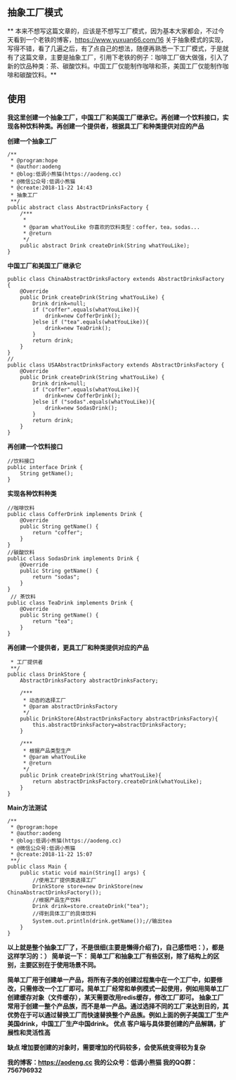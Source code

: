 ## 抽象工厂模式
** 本来不想写这篇文章的，应该是不想写工厂模式，因为基本大家都会，不过今天看到一个老铁的博客，https://www.yuxuan66.com/16 关于抽象模式的实现，写得不错，看了几遍之后，有了点自己的想法，随便再熟悉一下工厂模式，于是就有了这篇文章，主要是抽象工厂，引用下老铁的例子：咖啡工厂做大做强，引入了新的饮品种类：茶、碳酸饮料。中国工厂仅能制作咖啡和茶，美国工厂仅能制作咖啡和碳酸饮料。**

## 使用
**我这里创建一个抽象工厂，中国工厂和美国工厂继承它。再创建一个饮料接口，实现各种饮料种类。再创建一个提供者，根据具工厂和种类提供对应的产品**

**创建一个抽象工厂**
```
/**
 * @program:hope
 * @author:aodeng
 * @blog:低调小熊猫(https://aodeng.cc)
 * @微信公众号:低调小熊猫
 * @create:2018-11-22 14:43
 * 抽象工厂
 **/
public abstract class AbstractDrinksFactory {
    /***
     *
     * @param whatYouLike 你喜欢的饮料类型：coffer，tea，sodas...
     * @return
     */
    public abstract Drink createDrink(String whatYouLike);
}
```
**中国工厂和美国工厂继承它**
```
public class ChinaAbstractDrinksFactory extends AbstractDrinksFactory {
    @Override
    public Drink createDrink(String whatYouLike) {
        Drink drink=null;
        if ("coffer".equals(whatYouLike)){
            drink=new CofferDrink();
        }else if ("tea".equals(whatYouLike)){
            drink=new TeaDrink();
        }
        return drink;
    }
}
//
public class USAAbstractDrinksFactory extends AbstractDrinksFactory {
    @Override
    public Drink createDrink(String whatYouLike) {
        Drink drink=null;
        if ("coffer".equals(whatYouLike)){
            drink=new CofferDrink();
        }else if ("sodas".equals(whatYouLike)){
            drink=new SodasDrink();
        }
        return drink;
    }
}
```
**再创建一个饮料接口**
```
//饮料接口
public interface Drink {
    String getName();
}
```
**实现各种饮料种类**
```
//咖啡饮料
public class CofferDrink implements Drink {
    @Override
    public String getName() {
        return "coffer";
    }
}
//碳酸饮料
public class SodasDrink implements Drink {
    @Override
    public String getName() {
        return "sodas";
    }
}
 // 茶饮料
public class TeaDrink implements Drink {
    @Override
    public String getName() {
        return "tea";
    }
}
```
**再创建一个提供者，更具工厂和种类提供对应的产品**
```
 * 工厂提供者
 **/
public class DrinkStore {
    AbstractDrinksFactory abstractDrinksFactory;

    /***
     * 动态的选择工厂
     * @param abstractDrinksFactory
     */
    public DrinkStore(AbstractDrinksFactory abstractDrinksFactory){
        this.abstractDrinksFactory=abstractDrinksFactory;
    }

    /***
     * 根据产品类型生产
     * @param whatYouLike
     * @return
     */
    public Drink createDrink(String whatYouLike){
        return abstractDrinksFactory.createDrink(whatYouLike);
    }
}
```
**Main方法测试**
```
/**
 * @program:hope
 * @author:aodeng
 * @blog:低调小熊猫(https://aodeng.cc)
 * @微信公众号:低调小熊猫
 * @create:2018-11-22 15:07
 **/
public class Main {
    public static void main(String[] args) {
        //使用工厂提供类选择工厂
        DrinkStore store=new DrinkStore(new ChinaAbstractDrinksFactory());
        //根据产品生产饮料
        Drink drink=store.createDrink("tea");
        //得到具体工厂的具体饮料
        System.out.println(drink.getName());//输出tea
    }
}
```

**以上就是整个抽象工厂了，不是很细(主要是懒得介绍了)，自己感悟吧：），都是这样学习的：）
简单说一下：
简单工厂和抽象工厂有些区别，除了结构上的区别，主要区别在于使用场景不同。**

**简单工厂用于创建单一产品，将所有子类的创建过程集中在一个工厂中，如要修改，只需修改一个工厂即可。简单工厂经常和单例模式一起使用，例如用简单工厂创建缓存对象（文件缓存），某天需要改用redis缓存，修改工厂即可。
抽象工厂常用于创建一整个产品族，而不是单一产品。通过选择不同的工厂来达到目的，其优势在于可以通过替换工厂而快速替换整个产品族。例如上面的例子美国工厂生产美国drink，中国工厂生产中国drink。
优点
客户端与具体要创建的产品解耦，扩展性和灵活性高**

**缺点
增加要创建的对象时，需要增加的代码较多，会使系统变得较为复杂**


**我的博客：https://aodeng.cc  我的公众号：低调小熊猫  我的QQ群：756796932**
